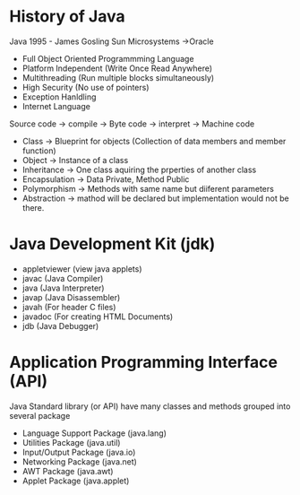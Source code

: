 # History of Java
Java 1995 - James Gosling Sun Microsystems ->Oracle
- Full Object Oriented Programmming Language
- Platform Independent (Write Once Read Anywhere)
- Multithreading (Run multiple blocks simultaneously)
- High Security (No use of pointers)
- Exception Hanldling
- Internet Language

Source code -> compile -> Byte code -> interpret -> Machine code 

- Class -> Blueprint for objects (Collection of data members and member function)
- Object -> Instance of a class
- Inheritance -> One class aquiring the prperties of another class
- Encapsulation -> Data Private, Method Public
- Polymorphism -> Methods with same name but diiferent parameters
- Abstraction -> mathod will be declared but implementation would not be there. 

# Java Development Kit (jdk)
- appletviewer (view java applets)
- javac (Java Compiler)
- java (Java Interpreter)
- javap (Java Disassembler)
- javah (For header C files)
- javadoc (For creating HTML Documents)
- jdb (Java Debugger)

# Application Programming Interface (API)
Java Standard library (or API) have many classes and methods grouped into several package
- Language Support Package (java.lang)
- Utilities Package (java.util)
- Input/Output Package (java.io)
- Networking Package (java.net)
- AWT Package (java.awt)
- Applet Package (java.applet)
